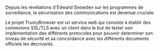 Depuis les révélations d'Edward Snowden sur les programmes de surveillance, la
sécurisation des communications est devenue cruciale.

Le projet TrustyBrowser est un service web qui consiste à établir des connexions SSL/TLS avec un client dans le but de tester son implémentation des différents protocoles pour pouvoir determiner son niveau de sécurité et sa concordance avec les différents documents officiels les decrivants. 
